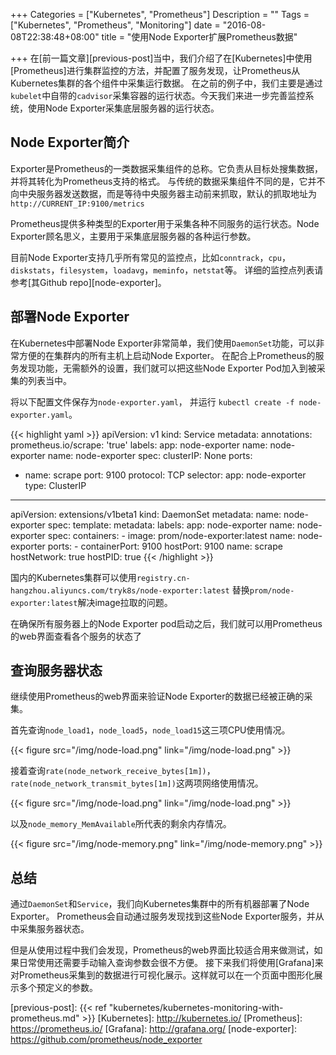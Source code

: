+++
Categories = ["Kubernetes", "Prometheus"]
Description = ""
Tags = ["Kubernetes", "Prometheus", "Monitoring"]
date = "2016-08-08T22:38:48+08:00"
title = "使用Node Exporter扩展Prometheus数据"

+++
在[前一篇文章][previous-post]当中，我们介绍了在[Kubernetes]中使用[Prometheus]进行集群监控的方法，并配置了服务发现，让Prometheus从Kubernetes集群的各个组件中采集运行数据。
在之前的例子中，我们主要是通过`kubelet`中自带的`cadvisor`采集容器的运行状态。今天我们来进一步完善监控系统，使用Node Exporter采集底层服务器的运行状态。

## Node Exporter简介

Exporter是Prometheus的一类数据采集组件的总称。它负责从目标处搜集数据，并将其转化为Prometheus支持的格式。
与传统的数据采集组件不同的是，它并不向中央服务器发送数据，而是等待中央服务器主动前来抓取，默认的抓取地址为`http://CURRENT_IP:9100/metrics`

Prometheus提供多种类型的Exporter用于采集各种不同服务的运行状态。Node Exporter顾名思义，主要用于采集底层服务器的各种运行参数。

目前Node Exporter支持几乎所有常见的监控点，比如`conntrack`，`cpu`，`diskstats`，`filesystem`，`loadavg`，`meminfo`，`netstat`等。
详细的监控点列表请参考[其Github repo][node-exporter]。

## 部署Node Exporter

在Kubernetes中部署Node Exporter非常简单，我们使用`DaemonSet`功能，可以非常方便的在集群内的所有主机上启动Node Exporter。
在配合上Prometheus的服务发现功能，无需额外的设置，我们就可以把这些Node Exporter Pod加入到被采集的列表当中。

将以下配置文件保存为`node-exporter.yaml`， 并运行 `kubectl create -f node-exporter.yaml`。

{{< highlight yaml >}}
apiVersion: v1
kind: Service
metadata:
  annotations:
    prometheus.io/scrape: 'true'
  labels:
    app: node-exporter
    name: node-exporter
  name: node-exporter
spec:
  clusterIP: None
  ports:
  - name: scrape
    port: 9100
    protocol: TCP
  selector:
    app: node-exporter
  type: ClusterIP
----
apiVersion: extensions/v1beta1
kind: DaemonSet
metadata:
  name: node-exporter
spec:
  template:
    metadata:
      labels:
        app: node-exporter
      name: node-exporter
    spec:
      containers:
      - image: prom/node-exporter:latest
        name: node-exporter
        ports:
        - containerPort: 9100
          hostPort: 9100
          name: scrape
      hostNetwork: true
      hostPID: true
{{< /highlight >}}

国内的Kubernetes集群可以使用`registry.cn-hangzhou.aliyuncs.com/tryk8s/node-exporter:latest`
替换`prom/node-exporter:latest`解决image拉取的问题。

在确保所有服务器上的Node Exporter pod启动之后，我们就可以用Prometheus的web界面查看各个服务的状态了

## 查询服务器状态

继续使用Prometheus的web界面来验证Node Exporter的数据已经被正确的采集。

首先查询`node_load1`，`node_load5`，`node_load15`这三项CPU使用情况。

{{< figure src="/img/node-load.png" link="/img/node-load.png" >}}

接着查询`rate(node_network_receive_bytes[1m])`，`rate(node_network_transmit_bytes[1m])`这两项网络使用情况。

{{< figure src="/img/node-load.png" link="/img/node-load.png" >}}

以及`node_memory_MemAvailable`所代表的剩余内存情况。

{{< figure src="/img/node-memory.png" link="/img/node-memory.png" >}}

## 总结

通过`DaemonSet`和`Service`，我们向Kubernetes集群中的所有机器部署了Node Exporter。
Prometheus会自动通过服务发现找到这些Node Exporter服务，并从中采集服务器状态。

但是从使用过程中我们会发现，Prometheus的web界面比较适合用来做测试，如果日常使用还需要手动输入查询参数会很不方便。
接下来我们将使用[Grafana]来对Prometheus采集到的数据进行可视化展示。这样就可以在一个页面中图形化展示多个预定义的参数。

[previous-post]: {{< ref "kubernetes/kubernetes-monitoring-with-prometheus.md" >}}
[Kubernetes]: http://kubernetes.io/
[Prometheus]: https://prometheus.io/
[Grafana]: http://grafana.org/
[node-exporter]: https://github.com/prometheus/node_exporter
